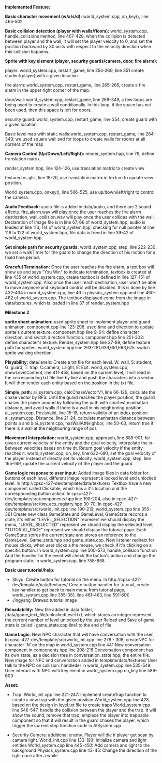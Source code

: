 **Implemented Feature:**

**Basic character movement (w/a/s/d):** world_system.cpp, on_key(), line 465-502

**Basic collision detection (player with walls/floors):** world_system.cpp, handle_collisions method, line 407-428, when the collision is detected between player and the wall, it will set the player velocity to 0, and set the position backward by 30 units with respect to the velocity direction when this collision happens.

**Sprite with key element (player, security guards/camera, door, fire alarm):**

player: world_system.cpp, restart_game, line 256-260, line 351 create student(player) with a given location.

fire alarm: world_system.cpp, restart_game, line 265-266, create a fire alarm in the upper right corner of the map. 

door/wall: world_system.cpp, restart_game, line 268-349, a few loops are being used to create a wall conditionally. In this loop, if the space has not been used, then this space is left for doors. 

security guard: world_system.cpp, restart_game, line 354, create guard with a given location 

Basic level map with static walls:world_system.cpp, restart_game, line 264-349: we used square wall and for loops to create walls for rooms at all corners of the map

**Camera Control (Up/Down/Left/Right):** render_system.hpp, line 79, define translation matrix. 

render_system.hpp, line 124-126, use translation matrix to create view
		       
textured.vs.glsl, line 19-20, use translation matrix in texture to update view position.
    
World_system.cpp, onkey(), line 506-525, use up/down/left/right to control the camera.
	
**Audio Feedback:** audio file is added in data/audio, and there are 2 sound effects. fire_alarm.wav will play once the user reaches the fire alarm destination, wall_collision.wav will play once the user collides with the wall. Declaration of image file is in line 67, 68 of world_system.hpp, audio is loaded at line 113, 114 of world_system.hpp, checking for null pointer at line 116 to 122 of world_system.hpp, file data is freed in line 39-42 of world_system.hpp.

**Set simple path for security guards:** world_system.cpp, step, line 222-230: we set a walkTimer for the guard to change the direction of his motion for a fixed time period.

**Graceful Termination:** Once the user reaches the fire alarm, a text box will show up and says "You Win" to indicate termination, textbox is created at line 435 of world_system.cpp, create textbox is defined in line 127-151 of world_system.cpp. Also once the user reach destination, user won't be able to move anymore and keyboard control will be disabled, this is done by line 432-434 in world_system.cpp, line 43 in physics_system.cpp and line 460-462 of world_system.cpp. The textbox displayed come from the image in data/textures, which is loaded in line 37 of render_system.hpp

**Milestone 2**

**sprite sheet animation:**
used sprite sheet to implement player and guard animation. component.cpp line 123-298: used time and direction to update sprite's current texture. component.hpp line 9-64: define character direction, and switch direction function. component.hpp line 251-302: define character's texture. Render_system.hpp line 37-89, define texture path for sprites. world_system.hpp line 263-281,639,651,663,675: switch sprite walking direction. 

**Playability:**
data/levels: Create a txt file for each level. W: wall, S: student, G: guard, T: trap, C:camera, L:light, E: Exit.
world_system.cpp, showLevelContent, line 411-458, based on the current level, it will read in the corresponding txt file line by line and push the characters into a vector. It will then render each entity based on the position in the txt file.

**Simple_path:**
ai_system.cpp, calcChaseVectorV1, line 66-129, calculate the chase vector by BFS. Until the guard reaches the player position, the guard chases the player around by following the path with shortest manhattan distance, and avoid walls if there is a wall in his neighboring position. 
ai_system.cpp, PosIsValid, line 15-18, return validity of an index position
ai_system.cpp, Distance, line 21-24, calculate manhattan distance between points a and b
ai_system.cpp, hasWallAtNeighbor, line 50-63, return true if there is a wall at the neighboring range of pos 

**Movement Interpolation:**
world_system.cpp, approach, line 889-901, for given current velocity of the entity and the goal velocity, interpolate the in-between velocities bases on time dt. Return goal velocity if the entity reaches it.
world_system.cpp, on_key, line 632-680, set the goal velocity of the player instead of directly set its velocity.
world_system.cpp, step, line 165-169, update the current velocity of the player and the guard.

**Game logic response to user input:**
Added image files in data folder for buttons of each level, different image represent a locked level and unlocked level. In http://cpsc-427-dev/template/data/textures/
Textbox have a new component called Clickable, which has a it's location and the correspounding button action. In cpsc-427-dev/template/src/components.hpp line 190-204, also in cpsc-427-dev/template/src/tiny_ecs_registry.hpp 30-70, In cpsc-427-dev/template/src/world_init.cpp line 190-219, world_system.cpp line 355-361
Create new class GameState and GameLevel, GameState records a state, it's either "LEVEL_SELECTION" represent we should display the menu, "LEVEL_SELECTED" represent we shuold display the selected level, "TUTORIAL_PAGE" represent we should display the tutorial page. Each GameState stores the current state and stores an reference to the GameLevel. Game_state.hpp and game_state.cpp.
New listener redirect for mouse clicks, when user clicks a the mouse, we check if it's clicking on a specific button. In world_system.cpp line 500-573, handle_collision function
And the handler for the event will check the button's action and change the program state. In world_system.cpp, line 758-888.

**Basic user tutorial/help:**
- Shiyu:
Create button for tutorial on the menu. In http://cpsc-427-dev/template/data/textures/
Create button handler for tutorail, create key handler to get back to main menu from tutorial page, world_system.cpp line 355-361, line 461-463, line 591-600
- Jingyang:
Drawed tutorial image

**Reloadability:**
New file added in data folder, /data/game_text_file/unlockedLevel.txt, which stores an integer represent the current number of level unlocked by the user
Reload and Save of game state is called i game_state.cpp line1 to the end of file

**Game Logic:**
New NPC character that will have conversation with the user, In cpsc-427-dev/template/src/world_init.cpp line 276 - 306, createNPC for character 'N' on the map in world_system.cpp line 441
New conversation component in components.hpp line 208-216
Conversation component has its own state, as a decision tree in conversation_state.hpp, the entire file.
New image for NPC and conversation added in template/data/textures/
User talk to the NPC on collision: handleder in world_system.cpp line 535-548
User interact with NPC with key event in world_system.cpp on_key line 586-603

**Asset:**
- Trap: 
World_init.cpp line 221-247: Implement createTrap function to create a new trap with the given position
World_system.cpp line 428, based on the design in level.txt file to create traps
World_system.cpp line 546-547, handle the collision between the player and the trap. It will show the sound, remove that trap, emplace the player into trappable component so that it will result in the guard chases the player, which trigger the current step function code in AISystem.cpp

- Security Camera: additional enemy. Player will die if player get scan by camera light.
World_init.cpp line 133-190: Initialize camera and light entities
World_system.cpp line 445-450: Add camera and light to the background
Physics_system.cpp line 43-45: Change the direction of the light once after a while

